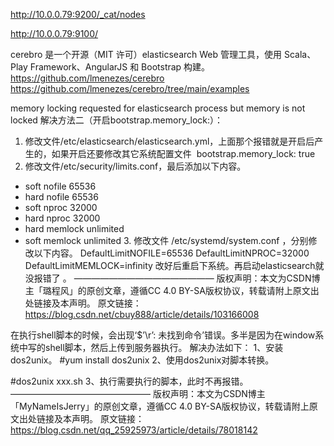 http://10.0.0.79:9200/_cat/nodes


http://10.0.0.79:9100/


cerebro 是一个开源（MIT 许可）elasticsearch Web 管理工具，使用 Scala、Play Framework、AngularJS 和 Bootstrap 构建。
https://github.com/lmenezes/cerebro
https://github.com/lmenezes/cerebro/tree/main/examples






memory locking requested for elasticsearch process but memory is not locked
解决方法二（开启bootstrap.memory_lock:）：
1. 修改文件/etc/elasticsearch/elasticsearch.yml，上面那个报错就是开启后产生的，如果开启还要修改其它系统配置文件 
bootstrap.memory_lock: true
2. 修改文件/etc/security/limits.conf，最后添加以下内容。      
* soft nofile 65536
* hard nofile 65536
* soft nproc 32000
* hard nproc 32000
* hard memlock unlimited
* soft memlock unlimited
3. 修改文件 /etc/systemd/system.conf ，分别修改以下内容。
DefaultLimitNOFILE=65536
DefaultLimitNPROC=32000
DefaultLimitMEMLOCK=infinity
改好后重启下系统。再启动elasticsearch就没报错了 。
————————————————
版权声明：本文为CSDN博主「璐程风」的原创文章，遵循CC 4.0 BY-SA版权协议，转载请附上原文出处链接及本声明。
原文链接：https://blog.csdn.net/cbuy888/article/details/103166008


在执行shell脚本的时候，会出现‘$’\r’: 未找到命令’错误。多半是因为在window系统中写的shell脚本，然后上传到服务器执行。
解决办法如下：
1、安装dos2unix。
#yum install dos2unix
2、使用dos2unix对脚本转换。

#dos2unix xxx.sh
3、执行需要执行的脚本，此时不再报错。
————————————————
版权声明：本文为CSDN博主「MyNameIsJerry」的原创文章，遵循CC 4.0 BY-SA版权协议，转载请附上原文出处链接及本声明。
原文链接：https://blog.csdn.net/qq_25925973/article/details/78018142
